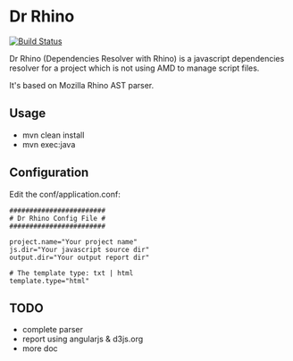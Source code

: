 Dr Rhino
=====================

[![Build Status](https://travis-ci.org/ojacquemart/rhino-js-dependencies.png?branch=master)](https://travis-ci.org/ojacquemart/rhino-js-dependencies)

Dr Rhino (Dependencies Resolver with Rhino) is a javascript dependencies resolver for a project which is not using AMD to manage script files.

It's based on Mozilla Rhino AST parser.

Usage
-----
* mvn clean install
* mvn exec:java

Configuration
------

Edit the conf/application.conf:

    ########################
    # Dr Rhino Config File #
    ########################

    project.name="Your project name"
    js.dir="Your javascript source dir"
    output.dir="Your output report dir"
    
    # The template type: txt | html
    template.type="html"



TODO
----
* complete parser
* report using angularjs & d3js.org
* more doc
